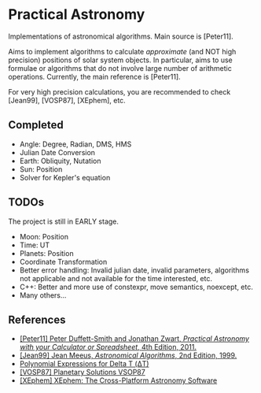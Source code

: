 # Practical Astronomy

Implementations of astronomical algorithms. Main source is \[Peter11\].

Aims to implement algorithms to calculate *approximate* (and NOT high precision) positions of solar system objects.
In particular, aims to use formulae or algorithms that do not involve large number of arithmetic operations.
Currently, the main reference is \[Peter11\].

For very high precision calculations, you are recommended to check \[Jean99\], \[VOSP87\], \[XEphem\], etc.

## Completed

- Angle: Degree, Radian, DMS, HMS
- Julian Date Conversion
- Earth: Obliquity, Nutation
- Sun: Position
- Solver for Kepler's equation

## TODOs

The project is still in EARLY stage.

- Moon: Position
- Time: UT
- Planets: Position
- Coordinate Transformation
- Better error handling: Invalid julian date, invalid parameters, algorithms not applicable and not available for the time interested, etc.
- C++: Better and more use of constexpr, move semantics, noexcept, etc.
- Many others...

## References

- [\[Peter11\] Peter Duffett-Smith and Jonathan Zwart, *Practical Astronomy with your Calculator or Spreadsheet*, 4th Edition, 2011.](https://en.wikipedia.org/wiki/Practical_Astronomy_with_your_Calculator)
- [\[Jean99\] Jean Meeus, *Astronomical Algorithms*, 2nd Edition, 1999.](https://www.willbell.com/MATH/MC1.HTM)
- [Polynomial Expressions for Delta T (ΔT)](https://eclipse.gsfc.nasa.gov/SEhelp/deltatpoly2004.html)
- [\[VOSP87\] Planetary Solutions VSOP87](http://cdsarc.u-strasbg.fr/viz-bin/Cat?cat=VI/81)
- [\[XEphem\] XEphem: The Cross-Platform Astronomy Software](http://www.clearskyinstitute.com/xephem/)
